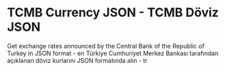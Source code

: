 TCMB Currency JSON - TCMB Döviz JSON
==================

Get exchange rates announced by the Central Bank of the Republic of Turkey in JSON format - en
Türkiye Cumhuriyet Merkez Bankası tarafından açıklanan döviz kurlarını JSON formatında alın - tr
